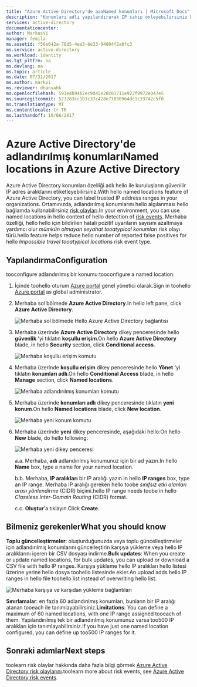 ```yaml
---
title: "Azure Active Directory'de aaaNamed konumları | Microsoft Docs"
description: "Konumları adlı yapılandırarak IP sahip önleyebilirsiniz kuruluşunuz tarafından sahip olunan adresleri hello mümkün olmayan seyahat tooatypical konumları risk olay türü için hatalı pozitif sonuç oluşturur."
services: active-directory
documentationcenter: 
author: MarkusVi
manager: femila
ms.assetid: f56e042a-78d5-4ea3-be33-94004f2a0fc3
ms.service: active-directory
ms.workload: identity
ms.tgt_pltfrm: na
ms.devlang: na
ms.topic: article
ms.date: 07/31/2017
ms.author: markvi
ms.reviewer: dhanyahk
ms.openlocfilehash: 591e4b94b2ec9d45e20c01711e922f9972e047e5
ms.sourcegitcommit: 523283cc1b3c37c428e77850964dc1c33742c5f0
ms.translationtype: MT
ms.contentlocale: tr-TR
ms.lasthandoff: 10/06/2017
---
```

# <a name="named-locations-in-azure-active-directory"></a><span data-ttu-id="7e193-103">Azure Active Directory'de adlandırılmış konumları</span><span class="sxs-lookup"><span data-stu-id="7e193-103">Named locations in Azure Active Directory</span></span>

<span data-ttu-id="7e193-104">Azure Active Directory konumları özelliği adlı hello ile kuruluşların güvenilir IP adres aralıklarını etiketleyebilirsiniz.</span><span class="sxs-lookup"><span data-stu-id="7e193-104">With hello named locations feature of Azure Active Directory, you can label trusted IP address ranges in your organizations.</span></span> <span data-ttu-id="7e193-105">Ortamınızda, adlandırılmış konumlarını hello algılanması hello bağlamda kullanabilirsiniz [risk olayları](active-directory-reporting-risk-events.md).</span><span class="sxs-lookup"><span data-stu-id="7e193-105">In your environment, you can use named locations in hello context of hello detection of [risk events](active-directory-reporting-risk-events.md).</span></span> <span data-ttu-id="7e193-106">Merhaba özelliği, hello hello için bildirilen hatalı pozitif uyarıların sayısını azaltmaya yardımcı olur *mümkün olmayan seyahat tooatypical konumları* risk olayı türü.</span><span class="sxs-lookup"><span data-stu-id="7e193-106">hello feature helps reduce hello number of reported false positives for hello *Impossible travel tooatypical locations* risk event type.</span></span> 

## <a name="configuration"></a><span data-ttu-id="7e193-107">Yapılandırma</span><span class="sxs-lookup"><span data-stu-id="7e193-107">Configuration</span></span>

<span data-ttu-id="7e193-108">tooconfigure adlandırılmış bir konumu:</span><span class="sxs-lookup"><span data-stu-id="7e193-108">tooconfigure a named location:</span></span>

1. <span data-ttu-id="7e193-109">İçinde toohello oturum [Azure portal](https://portal.azure.com) genel yönetici olarak.</span><span class="sxs-lookup"><span data-stu-id="7e193-109">Sign in toohello [Azure portal](https://portal.azure.com) as global administrator.</span></span>

2. <span data-ttu-id="7e193-110">Merhaba sol bölmede **Azure Active Directory**.</span><span class="sxs-lookup"><span data-stu-id="7e193-110">In hello left pane, click **Azure Active Directory**.</span></span>

    ![Merhaba sol bölmede Hello Azure Active Directory bağlantısı](./media/active-directory-named-locations/01.png)

3. <span data-ttu-id="7e193-112">Merhaba üzerinde **Azure Active Directory** dikey penceresinde hello **güvenlik** 'yi tıklatın **koşullu erişim**.</span><span class="sxs-lookup"><span data-stu-id="7e193-112">On hello **Azure Active Directory** blade, in hello **Security** section, click **Conditional access**.</span></span>

    ![Merhaba koşullu erişim komutu](./media/active-directory-named-locations/05.png)


4. <span data-ttu-id="7e193-114">Merhaba üzerinde **koşullu erişim** dikey penceresinde hello **Yönet** 'yi tıklatın **konumları adlı**.</span><span class="sxs-lookup"><span data-stu-id="7e193-114">On hello **Conditional Access** blade, in hello **Manage** section, click **Named locations**.</span></span>

    ![Merhaba adlandırılmış konumları komutu](./media/active-directory-named-locations/06.png)


5. <span data-ttu-id="7e193-116">Merhaba üzerinde **konumları adlı** dikey penceresinde tıklatın **yeni konum**.</span><span class="sxs-lookup"><span data-stu-id="7e193-116">On hello **Named locations** blade, click **New location**.</span></span>

    ![Merhaba yeni konum komutu](./media/active-directory-named-locations/07.png)


6. <span data-ttu-id="7e193-118">Merhaba üzerinde **yeni** dikey penceresinde, aşağıdaki hello:</span><span class="sxs-lookup"><span data-stu-id="7e193-118">On hello **New** blade, do hello following:</span></span>

    ![Merhaba yeni dikey penceresi](./media/active-directory-named-locations/08.png)

    <span data-ttu-id="7e193-120">a.</span><span class="sxs-lookup"><span data-stu-id="7e193-120">a.</span></span> <span data-ttu-id="7e193-121">Merhaba, **adı** adlandırılmış konumunuz için bir ad yazın.</span><span class="sxs-lookup"><span data-stu-id="7e193-121">In hello **Name** box, type a name for your named location.</span></span>

    <span data-ttu-id="7e193-122">b.</span><span class="sxs-lookup"><span data-stu-id="7e193-122">b.</span></span> <span data-ttu-id="7e193-123">Merhaba, **IP aralıkları** bir IP aralığı yazın.</span><span class="sxs-lookup"><span data-stu-id="7e193-123">In hello **IP ranges** box, type an IP range.</span></span> <span data-ttu-id="7e193-124">Merhaba IP aralığı gereken hello toobe *sınıfsız etki alanları arası yönlendirme* (CIDR) biçimi.</span><span class="sxs-lookup"><span data-stu-id="7e193-124">hello IP range needs toobe in hello *Classless Inter-Domain Routing* (CIDR) format.</span></span>  

    <span data-ttu-id="7e193-125">c.</span><span class="sxs-lookup"><span data-stu-id="7e193-125">c.</span></span> <span data-ttu-id="7e193-126">**Oluştur**'a tıklayın.</span><span class="sxs-lookup"><span data-stu-id="7e193-126">Click **Create**.</span></span>



## <a name="what-you-should-know"></a><span data-ttu-id="7e193-127">Bilmeniz gerekenler</span><span class="sxs-lookup"><span data-stu-id="7e193-127">What you should know</span></span>

<span data-ttu-id="7e193-128">**Toplu güncelleştirmeler**: oluşturduğunuzda veya toplu güncelleştirmeler için adlandırılmış konumlarını güncelleştirin karşıya yükleme veya hello IP aralıklarını içeren bir CSV dosyası indirme.</span><span class="sxs-lookup"><span data-stu-id="7e193-128">**Bulk updates**: When you create or update named locations, for bulk updates, you can upload or download a CSV file with hello IP ranges.</span></span> <span data-ttu-id="7e193-129">Karşıya yükleme hello IP aralıkları hello listesi üzerine yerine hello dosya toohello listesinde ekler.</span><span class="sxs-lookup"><span data-stu-id="7e193-129">An upload adds hello IP ranges in hello file toohello list instead of overwriting hello list.</span></span>

![Merhaba karşıya ve karşıdan yükleme bağlantıları](./media/active-directory-named-locations/09.png)


<span data-ttu-id="7e193-131">**Sınırlamalar**: en fazla 60 adlandırılmış konumları, bunların bir IP aralığı atanan tooeach ile tanımlayabilirsiniz.</span><span class="sxs-lookup"><span data-stu-id="7e193-131">**Limitations**: You can define a maximum of 60 named locations, with one IP range assigned tooeach of them.</span></span> <span data-ttu-id="7e193-132">Yapılandırılmış tek bir adlandırılmış konumunuz varsa too500 IP aralıkları için tanımlayabilirsiniz.</span><span class="sxs-lookup"><span data-stu-id="7e193-132">If you have just one named location configured, you can define up too500 IP ranges for it.</span></span>


## <a name="next-steps"></a><span data-ttu-id="7e193-133">Sonraki adımlar</span><span class="sxs-lookup"><span data-stu-id="7e193-133">Next steps</span></span>

<span data-ttu-id="7e193-134">toolearn risk olaylar hakkında daha fazla bilgi görmek [Azure Active Directory risk olaylarını](active-directory-reporting-risk-events.md).</span><span class="sxs-lookup"><span data-stu-id="7e193-134">toolearn more about risk events, see [Azure Active Directory risk events](active-directory-reporting-risk-events.md).</span></span>

